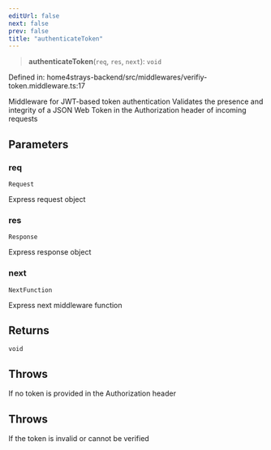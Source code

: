 ```yaml
---
editUrl: false
next: false
prev: false
title: "authenticateToken"
---
```


> **authenticateToken**(`req`, `res`, `next`): `void`

Defined in: home4strays-backend/src/middlewares/verifiy-token.middleware.ts:17

Middleware for JWT-based token authentication
Validates the presence and integrity of a JSON Web Token
in the Authorization header of incoming requests

## Parameters

### req

`Request`

Express request object

### res

`Response`

Express response object

### next

`NextFunction`

Express next middleware function

## Returns

`void`

## Throws

If no token is provided in the Authorization header

## Throws

If the token is invalid or cannot be verified
